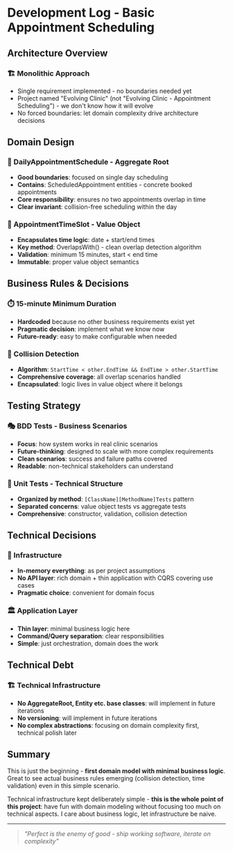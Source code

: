 # Development Log - Basic Appointment Scheduling

## Architecture Overview

### 🏗️ Monolithic Approach

- Single requirement implemented - no boundaries needed yet
- Project named "Evolving Clinic" (not "Evolving Clinic - Appointment Scheduling") - we don't know how it will evolve
- No forced boundaries: let domain complexity drive architecture decisions

## Domain Design

### 🎯 DailyAppointmentSchedule - Aggregate Root

- **Good boundaries**: focused on single day scheduling
- **Contains**: ScheduledAppointment entities - concrete booked appointments
- **Core responsibility**: ensures no two appointments overlap in time
- **Clear invariant**: collision-free scheduling within the day

### 🎯 AppointmentTimeSlot - Value Object

- **Encapsulates time logic**: date + start/end times
- **Key method**: OverlapsWith() - clean overlap detection algorithm
- **Validation**: minimum 15 minutes, start < end time
- **Immutable**: proper value object semantics

## Business Rules & Decisions

### ⏱️ 15-minute Minimum Duration

- **Hardcoded** because no other business requirements exist yet
- **Pragmatic decision**: implement what we know now
- **Future-ready**: easy to make configurable when needed

### 🚫 Collision Detection

- **Algorithm**: `StartTime < other.EndTime && EndTime > other.StartTime`
- **Comprehensive coverage**: all overlap scenarios handled
- **Encapsulated**: logic lives in value object where it belongs

## Testing Strategy

### 🎭 BDD Tests - Business Scenarios

- **Focus**: how system works in real clinic scenarios
- **Future-thinking**: designed to scale with more complex requirements
- **Clean scenarios**: success and failure paths covered
- **Readable**: non-technical stakeholders can understand

### 🧪 Unit Tests - Technical Structure

- **Organized by method**: `[ClassName][MethodName]Tests` pattern
- **Separated concerns**: value object tests vs aggregate tests
- **Comprehensive**: constructor, validation, collision detection

## Technical Decisions

### 📡 Infrastructure

- **In-memory everything**: as per project assumptions
- **No API layer**: rich domain + thin application with CQRS covering use cases
- **Pragmatic choice**: convenient for domain focus

### 🏛️ Application Layer

- **Thin layer**: minimal business logic here
- **Command/Query separation**: clear responsibilities
- **Simple**: just orchestration, domain does the work

## Technical Debt

### 🏗️ Technical Infrastructure

- **No AggregateRoot, Entity etc. base classes**: will implement in future iterations
- **No versioning**: will implement in future iterations
- **No complex abstractions**: focusing on domain complexity first, technical polish later

## Summary

This is just the beginning - **first domain model with minimal business logic**. Great to see actual business rules emerging (collision detection, time validation) even in this simple scenario.

Technical infrastructure kept deliberately simple - **this is the whole point of this project**: have fun with domain modeling without focusing too much on technical aspects. I care about business logic, let infrastructure be naive.

---

> _"Perfect is the enemy of good - ship working software, iterate on complexity"_
